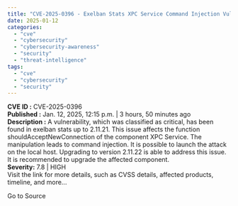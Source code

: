 ```yaml
---
title: "CVE-2025-0396 - Exelban Stats XPC Service Command Injection Vulnerability"
date: 2025-01-12
categories: 
  - "cve"
  - "cybersecurity"
  - "cybersecurity-awareness"
  - "security"
  - "threat-intelligence"
tags: 
  - "cve"
  - "cybersecurity"
  - "security"
---
```


**CVE ID :** CVE-2025-0396  
**Published :** Jan. 12, 2025, 12:15 p.m. | 3 hours, 50 minutes ago  
**Description :** A vulnerability, which was classified as critical, has been found in exelban stats up to 2.11.21. This issue affects the function shouldAcceptNewConnection of the component XPC Service. The manipulation leads to command injection. It is possible to launch the attack on the local host. Upgrading to version 2.11.22 is able to address this issue. It is recommended to upgrade the affected component.  
**Severity:** 7.8 | HIGH  
Visit the link for more details, such as CVSS details, affected products, timeline, and more...

Go to Source
